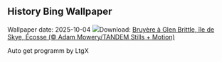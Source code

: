 ## History Bing Wallpaper
Wallpaper date: 2025-10-04
![](https://www.bing.com/th?id=OHR.SkyeHeather_FR-CA5322356431_UHD.jpg&w=1000)Download: [Bruyère à Glen Brittle, île de Skye, Écosse (© Adam Mowery/TANDEM Stills + Motion)](https://www.bing.com/th?id=OHR.SkyeHeather_FR-CA5322356431_UHD.jpg)

Auto get programm by LtgX
